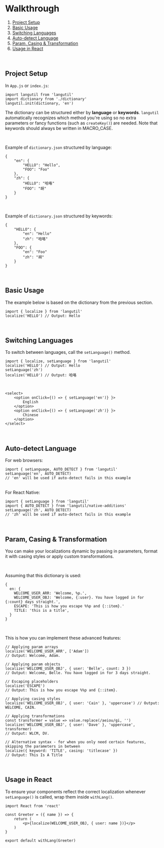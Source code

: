 # Walkthrough
1. [Project Setup](##-Project-Setup)
2. [Basic Usage](##-Basic-Usage)
3. [Switching Languages](##-Switching-Languages)
4. [Auto-detect Language](##-Auto-detect-Language)
5. [Param, Casing & Transformation](##-Param,-Casing-&-Transformation)
6. [Usage in React](##-Usage-in-React)

<br/>

## Project Setup

In `App.js` or `index.js`:

    import langutil from 'langutil'
    import dictionary from './dictionary'
    langutil.init(dictionary, 'en')

The dictionary can be structured either by **language** or **keywords**. `langutil` automatically recognizes which method you're using so no extra parameters or fancy functions (such as `createKey()`) are needed. Note that keywords should always be written in MACRO_CASE.

<br/>

Example of `dictionary.json` structured by language:

    {
        "en": {
            "HELLO": "Hello",
            "FOO": "Foo"
        },
        "zh": {
            "HELLO": "哈咯"
            "FOO": "胡"
        }
    }

<br/>

Example of `dictionary.json` structured by keywords:

    {
        "HELLO": {
            "en": "Hello"
            "zh": "哈咯"
        },
        "FOO": {
            "en": "Foo"
            "zh": "胡"
        }
    }

<br/>

## Basic Usage

The example below is based on the dictionary from the previous section.

    import { localize } from 'langutil'
    localize('HELLO') // Output: Hello

<br/>

## Switching Languages

To switch between languages, call the `setLanguage()` method.

    import { localize, setLanguage } from 'langutil'
    localize('HELLO') // Output: Hello
    setLanguage('zh')
    localize('HELLO') // Output: 哈咯

<br/>

    <select>
        <option onClick={() => { setLanguage('en')} }>
            English
        </option>
        <option onClick={() => { setLanguage('zh')} }>
            Chinese
        </option>
    </select>

<br/>

## Auto-detect Language

For web browsers:

    import { setLanguage, AUTO_DETECT } from 'langutil'
    setLanguage('en', AUTO_DETECT)
    // 'en' will be used if auto-detect fails in this example

<br/>
For React Native:

    import { setLanguage } from 'langutil'
    import { AUTO_DETECT } from 'langutil/native-additions'
    setLanguage('zh', AUTO_DETECT)
    // 'zh' will be used if auto-detect fails in this example

<br/>

## Param, Casing & Transformation

You can make your localizations dynamic by passing in parameters, format it with casing styles or apply custom transformations.

<br/>

Assuming that this dictionary is used:

    {
      en: {
        WELCOME_USER_ARR: 'Welcome, %p.',
        WELCOME_USER_OBJ: 'Welcome, {:user}. You have logged in for {:count} days straight.',
        ESCAPE: 'This is how you escape %%p and {::item}.'
        TITLE: 'this is a title',
      }
    }

<br/>

This is how you can implement these advanced features:

    // Applying param arrays
    localize('WELCOME_USER_ARR', ['Adam'])
    // Output: Welcome, Adam.

    // Applying param objects
    localize('WELCOME_USER_OBJ', { user: 'Belle', count: 3 })
    // Output: Welcome, Belle. You have logged in for 3 days straight.

    // Escaping placeholders
    localize('ESCAPE')
    // Output: This is how you escape %%p and {::item}.

    // Applying casing styles
    localize('WELCOME_USER_OBJ', { user: 'Cain' }, 'uppercase') // Output: WELCOME, CAIN.

    // Applying transformations
    const transformer = value => value.replace(/aeiou/gi, '')
    localize('WELCOME_USER_OBJ', { user: 'Dave' }, 'uppercase', transformer)
    // Output: WLCM, DV.

    // Alternative syntax - for when you only need certain features, skipping the parameters in between
    localize({ keyword: 'TITLE', casing: 'titlecase' })
    // Output: This Is A Title

<br/>

## Usage in React

To ensure your components reflect the correct localization whenever `setLanguage()` is called, wrap them inside `withLang()`.

    import React from 'react'

    const Greeter = ({ name }) => {
        return (
            <p>{localize(WELCOME_USER_OBJ, { user: name })}</p>
        )
    }

    export default withLang(Greeter)

<br/>
